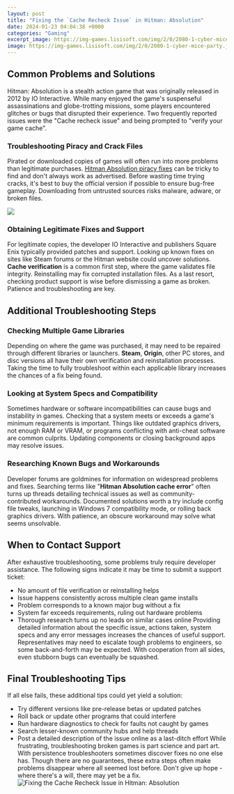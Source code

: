 ```yaml
---
layout: post
title: "Fixing the `Cache Recheck Issue` in Hitman: Absolution"
date: 2024-01-23 04:04:38 +0000
categories: "Gaming"
excerpt_image: https://img-games.lisisoft.com/img/2/0/2080-1-cyber-mice-party.jpg
image: https://img-games.lisisoft.com/img/2/0/2080-1-cyber-mice-party.jpg
---
```


## Common Problems and Solutions
Hitman: Absolution is a stealth action game that was originally released in 2012 by IO Interactive. While many enjoyed the game's suspenseful assassinations and globe-trotting missions, some players encountered glitches or bugs that disrupted their experience. Two frequently reported issues were the "Cache recheck issue" and being prompted to "verify your game cache". 
### Troubleshooting Piracy and Crack Files
Pirated or downloaded copies of games will often run into more problems than legitimate purchases. [Hitman Absolution piracy fixes](https://store.fi.io.vn/chihuahuas-lover-santa-claus-christmas-dogs-pajamas-153-chihuahua-dog) can be tricky to find and don't always work as advertised. Before wasting time trying cracks, it's best to buy the official version if possible to ensure bug-free gameplay. Downloading from untrusted sources risks malware, adware, or broken files. 

![](https://herewfil193.weebly.com/uploads/1/1/7/8/117874189/158614549.jpg)
### Obtaining Legitimate Fixes and Support
For legitimate copies, the developer IO Interactive and publishers Square Enix typically provided patches and support. Looking up known fixes on sites like Steam forums or the Hitman website could uncover solutions. **Cache verification** is a common first step, where the game validates file integrity. Reinstalling may fix corrupted installation files. As a last resort, checking product support is wise before dismissing a game as broken. Patience and troubleshooting are key.
## Additional Troubleshooting Steps  
### Checking Multiple Game Libraries
Depending on where the game was purchased, it may need to be repaired through different libraries or launchers. **Steam**, **Origin**, other PC stores, and disc versions all have their own verification and reinstallation processes. Taking the time to fully troubleshoot within each applicable library increases the chances of a fix being found.
### Looking at System Specs and Compatibility
Sometimes hardware or software incompatibilities can cause bugs and instability in games. Checking that a system meets or exceeds a game's minimum requirements is important. Things like outdated graphics drivers, not enough RAM or VRAM, or programs conflicting with anti-cheat software are common culprits. Updating components or closing background apps may resolve issues. 
### Researching Known Bugs and Workarounds 
Developer forums are goldmines for information on widespread problems and fixes. Searching terms like "**Hitman Absolution cache error**" often turns up threads detailing technical issues as well as community-contributed workarounds. Documented solutions worth a try include config file tweaks, launching in Windows 7 compatibility mode, or rolling back graphics drivers. With patience, an obscure workaround may solve what seems unsolvable.
## When to Contact Support
After exhaustive troubleshooting, some problems truly require developer assistance. The following signs indicate it may be time to submit a support ticket:
- No amount of file verification or reinstalling helps 
- Issue happens consistently across multiple clean game installs
- Problem corresponds to a known major bug without a fix
- System far exceeds requirements, ruling out hardware problems
- Thorough research turns up no leads on similar cases online
Providing detailed information about the specific issue, actions taken, system specs and any error messages increases the chances of useful support. Representatives may need to escalate tough problems to engineers, so some back-and-forth may be expected. With cooperation from all sides, even stubborn bugs can eventually be squashed.
## Final Troubleshooting Tips
If all else fails, these additional tips could yet yield a solution:
- Try different versions like pre-release betas or updated patches 
- Roll back or update other programs that could interfere
- Run hardware diagnostics to check for faults not caught by games  
- Search lesser-known community hubs and help threads
- Post a detailed description of the issue online as a last-ditch effort
While frustrating, troubleshooting broken games is part science and part art. With persistence troubleshooters sometimes discover fixes no one else has. Though there are no guarantees, these extra steps often make problems disappear where all seemed lost before. Don't give up hope - where there's a will, there may yet be a fix.
![Fixing the `Cache Recheck Issue` in Hitman: Absolution](https://img-games.lisisoft.com/img/2/0/2080-1-cyber-mice-party.jpg)